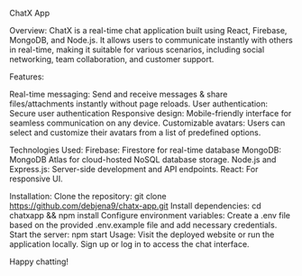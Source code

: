 ChatX App

Overview:
ChatX is a real-time chat application built using React, Firebase, MongoDB, and Node.js. It allows users to communicate instantly with others in real-time, making it suitable for various scenarios, including social networking, team collaboration, and customer support.

Features:

Real-time messaging: Send and receive messages & share files/attachments instantly without page reloads.
User authentication: Secure user authentication 
Responsive design: Mobile-friendly interface for seamless communication on any device.
Customizable avatars: Users can select and customize their avatars from a list of predefined options.

Technologies Used:
Firebase: Firestore for real-time database 
MongoDB: MongoDB Atlas for cloud-hosted NoSQL database storage.
Node.js and Express.js: Server-side development and API endpoints.
React: For responsive UI.

Installation:
Clone the repository: git clone https://github.com/debjena9/chatx-app.git
Install dependencies: cd chatxapp && npm install
Configure environment variables: Create a .env file based on the provided .env.example file and add necessary credentials.
Start the server: npm start
Usage:
Visit the deployed website  or run the application locally.
Sign up or log in to access the chat interface.


Happy chatting!

